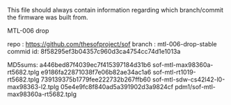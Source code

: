This file should always contain information regarding which
branch/commit the firmware was built from.

MTL-006 drop

repo : https://github.com/thesofproject/sof
branch : mtl-006-drop-stable
commid id: 8f58295ef3b04357c960d3ca4754cc74d1e1013a

MD5sums:
a446bed87f4039ec7f415397184d31b6  sof-mtl-max98360a-rt5682.tplg
e9186fa22871038f7e06b82ae34ac1a6  sof-mtl-rt1019-rt5682.tplg
739139375b1779fee222732b267ffb60  sof-mtl-sdw-cs42l42-l0-max98363-l2.tplg
05e4e9fc8f840ad5a391902d3a9824cf  pdm1/sof-mtl-max98360a-rt5682.tplg
